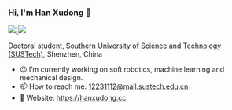 ### Hi, I'm Han Xudong 👋
<a href="https://github.com/han-xudong">
<img src="https://badges.strrl.dev/years/han-xudong?style=flat-square&logo=github">
</a>
<a href="https://github.com/han-xudong?tab=repositories">
<img src="https://badges.strrl.dev/repos/han-xudong?style=flat-square&logo=github">
</a>

Doctoral student, [Southern University of Science and Technology (SUSTech)](https://www.sustech.edu.cn/en/), Shenzhen, China

- 😉 I’m currently working on soft robotics, machine learning and mechanical design.
- 📫 How to reach me: 12231112@mail.sustech.edu.cn
- 💖 Website: https://hanxudong.cc
